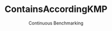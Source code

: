 ---
layout: default
title: ContainsAccordingKMP
subtitle: Continuous Benchmarking
selected: Contains_Tpch
expanded: Benchmarking
benchmark: /individual_results/ContainsAccordingKMP.html
---